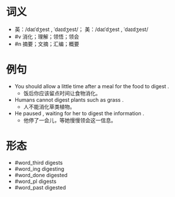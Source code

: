 # 词义
- 英：/daɪˈdʒest , ˈdaɪdʒest/； 美：/daɪˈdʒest , ˈdaɪdʒest/
- #v 消化；理解；领悟；领会
- #n 摘要；文摘；汇编；概要
# 例句
- You should allow a little time after a meal for the food to digest .
	- 饭后你应该留点时间让食物消化。
- Humans cannot digest plants such as grass .
	- 人不能消化草类植物。
- He paused , waiting for her to digest the information .
	- 他停了一会儿，等她慢慢领会这一信息。
# 形态
- #word_third digests
- #word_ing digesting
- #word_done digested
- #word_pl digests
- #word_past digested
